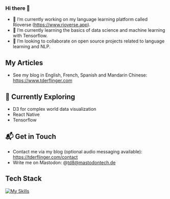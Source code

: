### Hi there 👋

- 🔭 I’m currently working on my language learning platform called Ríoverse (https://www.rioverse.app).
- 🌱 I’m currently learning the basics of data science and machine learning with Tensorflow.
- 👯 I’m looking to collaborate on open source projects related to language learning and NLP.

## My Articles
- See my blog in English, French, Spanish and Mandarin Chinese: https://www.tderflinger.com

## 🌱 Currently Exploring
- D3 for complex world data visualization
- React Native
- Tensorflow

## 📬 Get in Touch
- Contact me via my blog (optional audio messaging available): https://tderflinger.com/contact
- Write me on Mastodon: @td8@mastodontech.de


## Tech Stack
[![My Skills](https://skillicons.dev/icons?i=ts,js,html,css,react,vue,docker,nest,aws,arduino,cloudflare,cypress,d3,fastapi,python,github,graphql,linux,raspberrypi,tailwind,vscode)](https://skillicons.dev)

<!--
**tderflinger/tderflinger** is a ✨ _special_ ✨ repository because its `README.md` (this file) appears on your GitHub profile.

Here are some ideas to get you started:

- 🔭 I’m currently working on ...
- 🌱 I’m currently learning ...
- 👯 I’m looking to collaborate on ...
- 🤔 I’m looking for help with ...
- 💬 Ask me about ...
- 📫 How to reach me: ...
- 😄 Pronouns: ...
- ⚡ Fun fact: ...
-->
